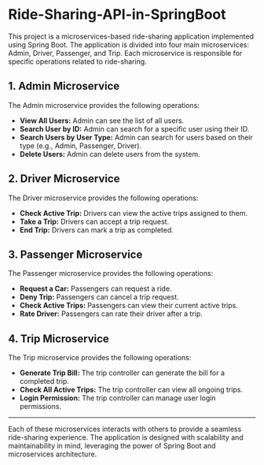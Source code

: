 # Ride-Sharing-API-in-SpringBoot

This project is a microservices-based ride-sharing application implemented using Spring Boot. The application is divided into four main microservices: Admin, Driver, Passenger, and Trip. Each microservice is responsible for specific operations related to ride-sharing.

## 1. Admin Microservice

The Admin microservice provides the following operations:

- **View All Users:** Admin can see the list of all users.
- **Search User by ID:** Admin can search for a specific user using their ID.
- **Search Users by User Type:** Admin can search for users based on their type (e.g., Admin, Passenger, Driver).
- **Delete Users:** Admin can delete users from the system.

## 2. Driver Microservice

The Driver microservice provides the following operations:

- **Check Active Trip:** Drivers can view the active trips assigned to them.
- **Take a Trip:** Drivers can accept a trip request.
- **End Trip:** Drivers can mark a trip as completed.

## 3. Passenger Microservice

The Passenger microservice provides the following operations:

- **Request a Car:** Passengers can request a ride.
- **Deny Trip:** Passengers can cancel a trip request.
- **Check Active Trips:** Passengers can view their current active trips.
- **Rate Driver:** Passengers can rate their driver after a trip.

## 4. Trip Microservice

The Trip microservice provides the following operations:

- **Generate Trip Bill:** The trip controller can generate the bill for a completed trip.
- **Check All Active Trips:** The trip controller can view all ongoing trips.
- **Login Permission:** The trip controller can manage user login permissions.

---

Each of these microservices interacts with others to provide a seamless ride-sharing experience. The application is designed with scalability and maintainability in mind, leveraging the power of Spring Boot and microservices architecture.
